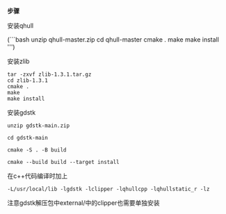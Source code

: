 **步骤**

安装qhull

(```bash
unzip qhull-master.zip
cd qhull-master
cmake .
make
make install
''')

安装zlib
```
tar -zxvf zlib-1.3.1.tar.gz
cd zlib-1.3.1
cmake .
make
make install
```
安装gdstk

`unzip gdstk-main.zip`

`cd gdstk-main`

`cmake -S . -B build`

`cmake --build build --target install`

在c++代码编译时加上

`-L/usr/local/lib -lgdstk -lclipper -lqhullcpp -lqhullstatic_r -lz`

注意gdstk解压包中external/中的clipper也需要单独安装
